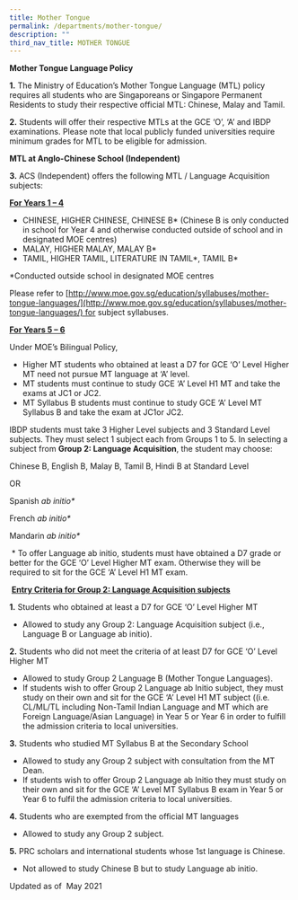 ```yaml
---
title: Mother Tongue
permalink: /departments/mother-tongue/
description: ""
third_nav_title: MOTHER TONGUE
---
```

**Mother Tongue Language Policy**

**1\.** The Ministry of Education’s Mother Tongue Language (MTL) policy requires all students who are Singaporeans or Singapore Permanent Residents to study their respective official MTL: Chinese, Malay and Tamil.

**2\.** Students will offer their respective MTLs at the GCE ‘O’, ‘A’ and IBDP examinations. Please note that local publicly funded universities require minimum grades for MTL to be eligible for admission.

**MTL at Anglo-Chinese School (Independent)**

**3\.** ACS (Independent) offers the following MTL / Language Acquisition subjects:

**<u>For Years 1 – 4</u>**

*   CHINESE, HIGHER CHINESE, CHINESE B\* (Chinese B is only conducted in school for Year 4 and otherwise conducted outside of school and in designated MOE centres)
*   MALAY, HIGHER MALAY, MALAY B\*
*   TAMIL, HIGHER TAMIL, LITERATURE IN TAMIL\*, TAMIL B\*

\*Conducted outside school in designated MOE centres

Please refer to [http://www.moe.gov.sg/education/syllabuses/mother-tongue-languages/](http://www.moe.gov.sg/education/syllabuses/mother-tongue-languages/) for subject syllabuses.

**<u>For Years 5 – 6</u>**

Under MOE’s Bilingual Policy,

*   Higher MT students who obtained at least a D7 for GCE ‘O’ Level Higher MT need not pursue MT language at ‘A’ level.
*   MT students must continue to study GCE ‘A’ Level H1 MT and take the exams at JC1 or JC2.
*   MT Syllabus B students must continue to study GCE ‘A’ Level MT Syllabus B and take the exam at JC1or JC2.

IBDP students must take 3 Higher Level subjects and 3 Standard Level subjects. They must select 1 subject each from Groups 1 to 5. In selecting a subject from **Group 2: Language Acquisition**, the student may choose:

Chinese B, English B, Malay B, Tamil B, Hindi B at Standard Level

OR

Spanish _ab initio\*_

French _ab initio\*_

Mandarin _ab initio\*_

 \* To offer Language ab initio, students must have obtained a D7 grade or better for the GCE ‘O’ Level Higher MT exam. Otherwise they will be required to sit for the GCE ‘A’ Level H1 MT exam.

 **<u>Entry Criteria for Group 2: Language Acquisition subjects</u>**

**1\.** Students who obtained at least a D7 for GCE ‘O’ Level Higher MT

*   Allowed to study any Group 2: Language Acquisition subject (i.e., Language B or Language ab initio).

**2\.** Students who did not meet the criteria of at least D7 for GCE ‘O’ Level Higher MT

*   Allowed to study Group 2 Language B (Mother Tongue Languages).
*   If students wish to offer Group 2 Language ab Initio subject, they must study on their own and sit for the GCE ‘A’ Level H1 MT subject ((i.e. CL/ML/TL including Non-Tamil Indian Language and MT which are Foreign Language/Asian Language) in Year 5 or Year 6 in order to fulfill the admission criteria to local universities.

**3\.** Students who studied MT Syllabus B at the Secondary School

*   Allowed to study any Group 2 subject with consultation from the MT Dean.
*   If students wish to offer Group 2 Language ab Initio they must study on their own and sit for the GCE ‘A’ Level MT Syllabus B exam in Year 5 or Year 6 to fulfil the admission criteria to local universities.

**4\.** Students who are exempted from the official MT languages

*   Allowed to study any Group 2 subject.

**5\.** PRC scholars and international students whose 1st language is Chinese.

*   Not allowed to study Chinese B but to study Language ab initio.

Updated as of  May 2021